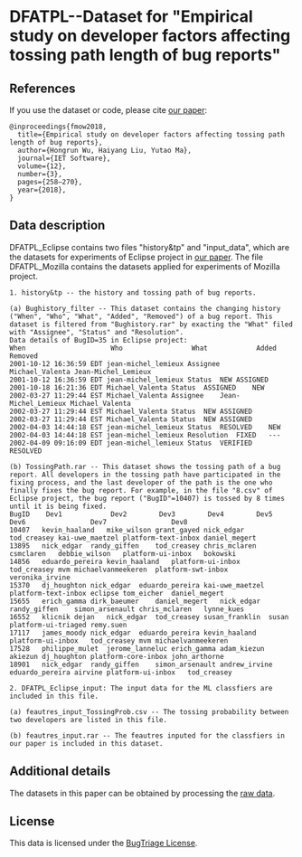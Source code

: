 # DFATPL--Dataset for "Empirical study on developer factors affecting tossing path length of bug reports"

## References

If you use the dataset or code, please cite [our paper](http://digital-library.theiet.org/content/journals/10.1049/iet-sen.2017.0159):

```
@inproceedings{fmow2018,
  title={Empirical study on developer factors affecting tossing path length of bug reports},
  author={Hongrun Wu, Haiyang Liu, Yutao Ma},
  journal={IET Software},
  volume={12},
  number={3},
  pages={258–270},
  year={2018},
}
```

## Data description

DFATPL_Eclipse contains two files "history&tp" and "input_data", which are the datasets for experiments of Eclipse project in [our paper](http://digital-library.theiet.org/content/journals/10.1049/iet-sen.2017.0159). The file DFATPL_Mozilla contains the datasets applied for experiments of Mozilla project.

```
1. history&tp -- the history and tossing path of bug reports.

(a) Bughistory_filter -- This dataset contains the changing history ("When", "Who", "What", "Added", "Removed") of a bug report. This dataset is filtered from "Bughistory.rar" by exacting the "What" filed with "Assignee", "Status" and "Resolution".  
Data details of BugID=35 in Eclipse project:
When	 	 	 	 	 Who	 	 	 	 What	 	 	 Added	 	 	 Removed
2001-10-12 16:36:59 EDT	jean-michel_lemieux	Assignee	Michael_Valenta	Jean-Michel_Lemieux
2001-10-12 16:36:59 EDT	jean-michel_lemieux	Status	NEW	ASSIGNED
2001-10-18 16:21:36 EDT	Michael_Valenta	Status	ASSIGNED	NEW
2002-03-27 11:29:44 EST	Michael_Valenta	Assignee	Jean-Michel_Lemieux	Michael_Valenta
2002-03-27 11:29:44 EST	Michael_Valenta	Status	NEW	ASSIGNED
2002-03-27 11:29:44 EST	Michael_Valenta	Status	NEW	ASSIGNED
2002-04-03 14:44:18 EST	jean-michel_lemieux	Status	RESOLVED	NEW
2002-04-03 14:44:18 EST	jean-michel_lemieux	Resolution	FIXED	---
2002-04-09 09:16:09 EDT	jean-michel_lemieux	Status	VERIFIED	RESOLVED

(b) TossingPath.rar -- This dataset shows the tossing path of a bug report. All developers in the tossing path have participated in the fixing process, and the last developer of the path is the one who finally fixes the bug report. For example, in the file "8.csv" of Eclipse project, the bug report ("BugID"=10407) is tossed by 8 times until it is being fixed.  
BugID	 Dev1	 	 	 Dev2 	 	 Dev3 	 	 Dev4 	 	 Dev5 	 	 Dev6 	 	 	 	 Dev7 	 	 	 	 Dev8
10407	kevin_haaland	mike_wilson	grant_gayed	nick_edgar	tod_creasey	kai-uwe_maetzel	platform-text-inbox	daniel_megert
13895	nick_edgar	randy_giffen	tod_creasey	chris_mclaren	csmclaren	debbie_wilson	platform-ui-inbox	bokowski
14856	eduardo_pereira	kevin_haaland	platform-ui-inbox	tod_creasey	mvm	michaelvanmeekeren	platform-swt-inbox	veronika_irvine
15370	dj_houghton	nick_edgar	eduardo_pereira	kai-uwe_maetzel	platform-text-inbox	eclipse	tom_eicher	daniel_megert
15655	erich_gamma	dirk_baeumer	daniel_megert	nick_edgar	randy_giffen	simon_arsenault	chris_mclaren	lynne_kues
16552	klicnik	dejan	nick_edgar	tod_creasey	susan_franklin	susan	platform-ui-triaged	remy.suen
17117	james_moody	nick_edgar	eduardo_pereira	kevin_haaland	platform-ui-inbox	tod_creasey	mvm	michaelvanmeekeren
17528	philippe_mulet	jerome_lanneluc	erich_gamma	adam_kiezun	akiezun	dj_houghton	platform-core-inbox	john_arthorne
18901	nick_edgar	randy_giffen	simon_arsenault	andrew_irvine	eduardo_pereira	airvine	platform-ui-inbox	tod_creasey
```

```
2. DFATPL_Eclipse_input: The input data for the ML classfiers are included in this file. 

(a) feautres_input_TossingProb.csv -- The tossing probability between two developers are listed in this file.

(b) feautres_input.rar -- The feautres inputed for the classfiers in our paper is included in this dataset.
```

## Additional details

The datasets in this paper can be obtained by processing the [raw data](https://github.com/ssea-lab/BugTriage/tree/master/raw%20data/eclipse).

## License
This data is licensed under the [BugTriage License](https://github.com/ssea-lab/BugTriage/blob/master/LICENSE).
